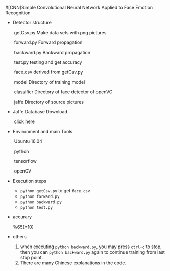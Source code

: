 #[CNN]Simple Convolutional Neural Network Applied to Face Emotion Recognition

+ Detector structure

  ​	getCsv.py			Make data sets with png pictures 

  ​	forward.py			Forward propagation

  ​	backward.py			Backward propagation

  ​	test.py				testing and get accuracy

  ​	face.csv				derived from getCsv.py

  ​	model				Directory of training model

  ​	classifier			Directory of face detector of openVC

  ​	jaffe				Directory of source pictures

+ Jaffe Database Download

  ​	[click here](http://www.kasrl.org/jaffe.html)

+ Environment and main Tools

  ​	Ubuntu 16.04

  ​	python

  ​	tensorflow

  ​	openCV

+ Execution steps

  + `python getCsv.py` to get `face.csv`
  + `python forward.py `
  + `python backward.py`
  + `python test.py`

+ accurary

  %65(±10)

+ others

  1. when executing `python backward.py`, you may press `ctrl+c` to stop, then you can `python backward.py` again to continue training from last stop point.
  2. There are many Chinese explanations in the code.